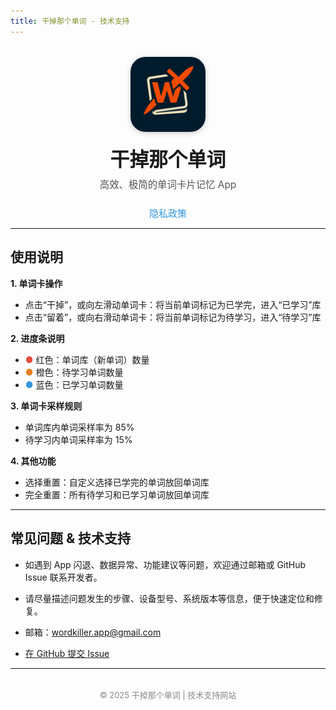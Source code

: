 ```yaml
---
title: 干掉那个单词 - 技术支持
---
```


<div align="center" style="margin-top:32px;">
  <img src="/icon.png" alt="App Icon" width="120" style="border-radius:24px;box-shadow:0 2px 8px #ccc; margin-bottom: 16px;"/>
  <h1 style="margin:0; font-size:2.2em; font-weight:bold;">干掉那个单词</h1>
  <p style="font-size:1.1em; color:#555; margin-top:8px;">高效、极简的单词卡片记忆 App</p>
  <a href="/privacy.html" style="display:inline-block;margin-top:10px;font-size:15px;color:#3498db;text-decoration:none;">隐私政策</a>
</div>

---

## 使用说明

**1. 单词卡操作**  
- 点击“干掉”，或向左滑动单词卡：将当前单词标记为已学完，进入“已学习”库
- 点击“留着”，或向右滑动单词卡：将当前单词标记为待学习，进入“待学习”库

**2. 进度条说明**  
- <span style="color:#e74c3c;">●</span> 红色：单词库（新单词）数量  
- <span style="color:#e67e22;">●</span> 橙色：待学习单词数量  
- <span style="color:#3498db;">●</span> 蓝色：已学习单词数量

**3. 单词卡采样规则**  
- 单词库内单词采样率为 85%  
- 待学习内单词采样率为 15%

**4. 其他功能**  
- 选择重置：自定义选择已学完的单词放回单词库  
- 完全重置：所有待学习和已学习单词放回单词库

---

## 常见问题 & 技术支持

- 如遇到 App 闪退、数据异常、功能建议等问题，欢迎通过邮箱或 GitHub Issue 联系开发者。
- 请尽量描述问题发生的步骤、设备型号、系统版本等信息，便于快速定位和修复。

- 邮箱：wordkiller.app@gmail.com  
- [在 GitHub 提交 Issue](https://github.com/wordkillerapp/wordkillerapp.github.io/issues)

---

<div align="center" style="color:#888;font-size:13px; margin-top:32px;">© 2025 干掉那个单词 | 技术支持网站</div>
